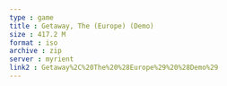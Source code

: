 ```yaml
---
type : game
title : Getaway, The (Europe) (Demo)
size : 417.2 M
format : iso
archive : zip
server : myrient
link2 : Getaway%2C%20The%20%28Europe%29%20%28Demo%29
---
```

